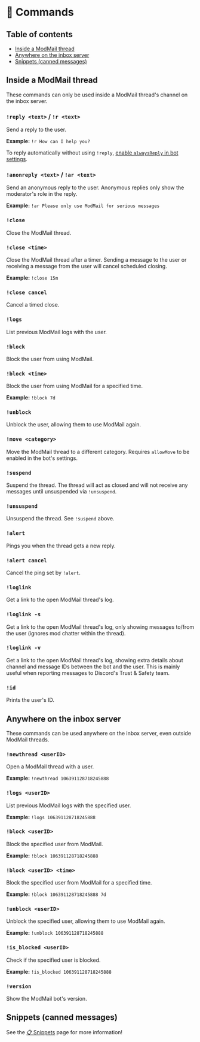 # 🤖 Commands

## Table of contents
* [Inside a ModMail thread](#inside-a-modmail-thread)
* [Anywhere on the inbox server](#anywhere-on-the-inbox-server)
* [Snippets (canned messages)](#snippets-canned-messages)

## Inside a ModMail thread
These commands can only be used inside a ModMail thread's channel on the inbox server.

### `!reply <text>` / `!r <text>`
Send a reply to the user.

**Example:** `!r How can I help you?`

To reply automatically without using `!reply`, [enable `alwaysReply` in bot settings](configuration.md).

### `!anonreply <text>` / `!ar <text>`
Send an anonymous reply to the user. Anonymous replies only show the moderator's role in the reply.

**Example:** `!ar Please only use ModMail for serious messages`

### `!close`
Close the ModMail thread.

### `!close <time>`
Close the ModMail thread after a timer. Sending a message to the user or receiving a message from the user will cancel scheduled closing.

**Example:** `!close 15m`

### `!close cancel`
Cancel a timed close.

### `!logs`
List previous ModMail logs with the user.

### `!block`
Block the user from using ModMail.

### `!block <time>`
Block the user from using ModMail for a specified time.

**Example:** `!block 7d`

### `!unblock`
Unblock the user, allowing them to use ModMail again.

### `!move <category>`
Move the ModMail thread to a different category.
Requires `allowMove` to be enabled in the bot's settings.

### `!suspend`
Suspend the thread.
The thread will act as closed and will not receive any messages until unsuspended via `!unsuspend`.

### `!unsuspend`
Unsuspend the thread. See `!suspend` above.

### `!alert`
Pings you when the thread gets a new reply.

### `!alert cancel`
Cancel the ping set by `!alert`.

### `!loglink`
Get a link to the open ModMail thread's log.

### `!loglink -s`
Get a link to the open ModMail thread's log, only showing messages to/from the user (ignores mod chatter within the thread).

### `!loglink -v`
Get a link to the open ModMail thread's log, showing extra details about channel and message IDs between the bot and the user.
This is mainly useful when reporting messages to Discord's Trust & Safety team.

### `!id`
Prints the user's ID.

## Anywhere on the inbox server
These commands can be used anywhere on the inbox server, even outside ModMail threads.

### `!newthread <userID>`
Open a ModMail thread with a user.

**Example:** `!newthread 106391128718245888`

### `!logs <userID>`
List previous ModMail logs with the specified user.

**Example:** `!logs 106391128718245888`

### `!block <userID>`
Block the specified user from ModMail.

**Example:** `!block 106391128718245888`

### `!block <userID> <time>`
Block the specified user from ModMail for a specified time.

**Example:** `!block 106391128718245888 7d`

### `!unblock <userID>`
Unblock the specified user, allowing them to use ModMail again.

**Example:** `!unblock 106391128718245888`

### `!is_blocked <userID>`
Check if the specified user is blocked.

**Example:** `!is_blocked 106391128718245888`

### `!version`
Show the ModMail bot's version.

## Snippets (canned messages)
See the [📋 Snippets](snippets.md) page for more information!
